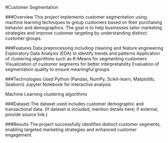 #Customer Segmentation

###Overview
This project implements customer segmentation using machine learning techniques to group customers based on their purchasing behavior and demographics. The goal is to help businesses tailor marketing strategies and improve customer targeting by understanding distinct customer groups.

###Features
Data preprocessing including cleaning and feature engineering
Exploratory Data Analysis (EDA) to identify trends and patterns
Application of clustering algorithms such as K-Means for segmenting customers
Visualization of customer segments for better interpretability
Evaluation of segmentation quality to ensure meaningful groups

###Technologies Used
Python (Pandas, NumPy, Scikit-learn, Matplotlib, Seaborn)
Jupyter Notebook for interactive analysis

Machine Learning clustering algorithms

###Dataset
The dataset used includes customer demographic and transactional data. (If dataset is included, mention details here; if external, provide source link.)

###Results
The project successfully identifies distinct customer segments, enabling targeted marketing strategies and enhanced customer engagement.
